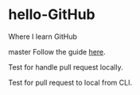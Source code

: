 # hello-GitHub
Where I learn GitHub

 master
Follow the guide [here](https://guides.github.com/activities/hello-world/).

Test for handle pull request locally.

Test for pull request to local from CLI.
